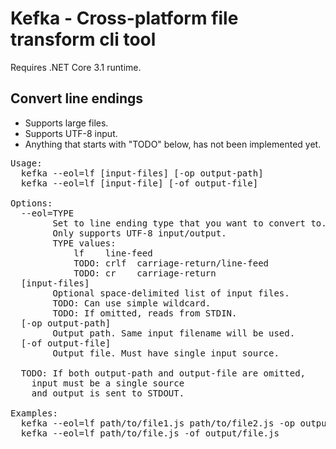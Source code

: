 # Kefka - Cross-platform file transform cli tool

Requires .NET Core 3.1 runtime.

## Convert line endings
* Supports large files.
* Supports UTF-8 input.
* Anything that starts with "TODO" below, has not been implemented yet.
<pre>
Usage:
  kefka --eol=lf [input-files] [-op output-path]
  kefka --eol=lf [input-file] [-of output-file]

Options:
  --eol=TYPE
        Set to line ending type that you want to convert to.
        Only supports UTF-8 input/output.
        TYPE values:
            lf    line-feed
            TODO: crlf  carriage-return/line-feed
            TODO: cr    carriage-return
  [input-files]
        Optional space-delimited list of input files.
        TODO: Can use simple wildcard.
        TODO: If omitted, reads from STDIN.
  [-op output-path]
        Output path. Same input filename will be used.
  [-of output-file]
        Output file. Must have single input source.

  TODO: If both output-path and output-file are omitted,
    input must be a single source
    and output is sent to STDOUT.

Examples:
  kefka --eol=lf path/to/file1.js path/to/file2.js -op output/path
  kefka --eol=lf path/to/file.js -of output/file.js
</pre>
